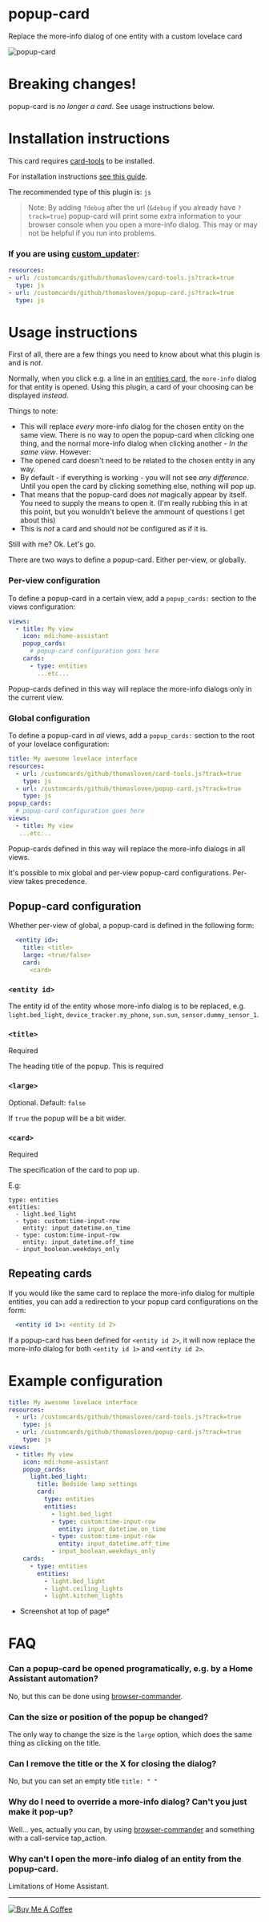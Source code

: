 popup-card
==========

Replace the more-info dialog of one entity with a custom lovelace card

![popup-card](https://user-images.githubusercontent.com/1299821/48152470-4b530700-e2c4-11e8-8a4d-d6a2121fc4c5.png)

# Breaking changes!
popup-card is *no longer a card*. See usage instructions below.

# Installation instructions

This card requires [card-tools](https://github.com/thomasloven/lovelace-card-tools) to be installed.

For installation instructions [see this guide](https://github.com/thomasloven/hass-config/wiki/Lovelace-Plugins).

The recommended type of this plugin is: `js`

> Note: By adding `?debug` after the url (`&debug` if you already have `?track=true`) popup-card will print some extra information to your browser console when you open a more-info dialog. This may or may not be helpful if you run into problems.

### If you are using [custom\_updater](https://github.com/custom-components/custom_updater):
```yaml
resources:
- url: /customcards/github/thomasloven/card-tools.js?track=true
  type: js
- url: /customcards/github/thomasloven/popup-card.js?track=true
  type: js
```


# Usage instructions

First of all, there are a few things you need to know about what this plugin is and is *not*.

Normally, when you click e.g. a line in an [entities card](https://www.home-assistant.io/lovelace/entities/), the `more-info` dialog for that entity is opened. Using this plugin, a card of your choosing can be displayed *instead*.

Things to note:

- This will replace *every* more-info dialog for the chosen entity on the same view. There is no way to open the popup-card when clicking one thing, and the normal more-info dialog when clicking another - *In the same view*. However:
- The opened card doesn't need to be related to the chosen entity in any way.
- By default - if everything is working - you will not see *any difference*. Until you open the card by clicking something else, nothing will pop up.
- That means that the popup-card does *not* magically appear by itself. You need to supply the means to open it. (I'm really rubbing this in at this point, but you wonuldn't believe the ammount of questions I get about this)
- This is *not* a card and should *not* be configured as if it is.


Still with me? Ok. Let's go.

There are two ways to define a popup-card. Either per-view, or globally.

### Per-view configuration

To define a popup-card in a certain view, add a `popup_cards:` section to the views configuration:

```yaml
views:
  - title: My view
    icon: mdi:home-assistant
    popup_cards:
      # popup-card configuration goes here
    cards:
      - type: entities
        ...etc...
```

Popup-cards defined in this way will replace the more-info dialogs only in the current view.

### Global configuration

To define a popup-card in *all* views, add a `popup_cards:` section to the root of your lovelace configuration:

```yaml
title: My awesome lovelace interface
resources:
  - url: /customcards/github/thomasloven/card-tools.js?track=true
    type: js
  - url: /customcards/github/thomasloven/popup-card.js?track=true
    type: js
popup_cards:
  # popup-card configuration goes here
views:
  - title: My view
   ...etc...
```

Popup-cards defined in this way will replace the more-info dialogs in all views.

It's possible to mix global and per-view popup-card configurations.
Per-view takes precedence.

## Popup-card configuration
Whether per-view of global, a popup-card is defined in the following form:

```yaml
  <entity id>:
    title: <title>
    large: <true/false>
    card:
      <card>
```

### `<entity id>`
The entity id of the entity whose more-info dialog is to be replaced, e.g. `light.bed_light`, `device_tracker.my_phone`, `sun.sun`, `sensor.dummy_sensor_1`.

### `<title>`
Required

The heading title of the popup. This is required

### `<large>`
Optional. Default: `false`

If `true` the popup will be a bit wider.

### `<card>`
Required

The specification of the card to pop up.

E.g:
```
type: entities
entities:
  - light.bed_light
  - type: custom:time-input-row
    entity: input_datetime.on_time
  - type: custom:time-input-row
    entity: input_datetime.off_time
  - input_boolean.weekdays_only
```

## Repeating cards

If you would like the same card to replace the more-info dialog for multiple entities, you can add a redirection to your popup card configurations on the form:

```yaml
  <entity id 1>: <entity id 2>
```

If a popup-card has been defined for `<entity id 2>`, it will now replace the more-info dialog for both `<entity id 1>` and `<entity id 2>`.

# Example configuration

```yaml
title: My awesome lovelace interface
resources:
  - url: /customcards/github/thomasloven/card-tools.js?track=true
    type: js
  - url: /customcards/github/thomasloven/popup-card.js?track=true
    type: js
views:
  - title: My view
    icon: mdi:home-assistant
    popup_cards:
      light.bed_light:
        title: Bedside lamp settings
        card:
          type: entities
          entities:
            - light.bed_light
            - type: custom:time-input-row
              entity: input_datetime.on_time
            - type: custom:time-input-row
              entity: input_datetime.off_time
            - input_boolean.weekdays_only
    cards:
      - type: entities
        entities:
          - light.bed_light
          - light.ceiling_lights
          - light.kitchen_lights
```

* Screenshot at top of page*

# FAQ

### Can a popup-card be opened programatically, e.g. by a Home Assistant automation?

No, but this can be done using [browser-commander](https://github.com/thomasloven/lovelace-browser-commander).

### Can the size or position of the popup be changed?

The only way to change the size is the `large` option, which does the same thing as clicking on the title.

### Can I remove the title or the X for closing the dialog?

No, but you can set an empty title `title: " "`

### Why do I need to override a more-info dialog? Can't you just make it pop-up?

Well... yes, actually you can, by using [browser-commander](https://github.com/thomasloven/lovelace-browser-commander) and something with a call-service tap_action.

### Why can't I open the more-info dialog of an entity from the popup-card.

Limitations of Home Assistant.

---
<a href="https://www.buymeacoffee.com/uqD6KHCdJ" target="_blank"><img src="https://www.buymeacoffee.com/assets/img/custom_images/white_img.png" alt="Buy Me A Coffee" style="height: auto !important;width: auto !important;" ></a>

